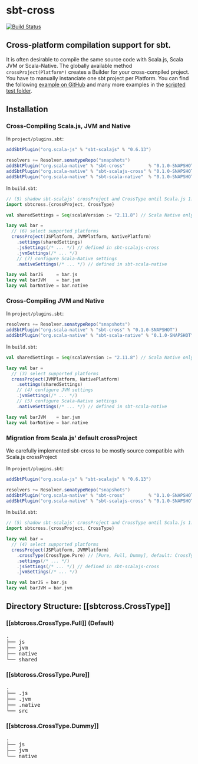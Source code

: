 <h1>sbt-cross</h1>

[![Build Status](https://travis-ci.org/scala-native/sbt-cross.svg?branch=master)](https://travis-ci.org/scala-native/sbt-cross)

<h2>Cross-platform compilation support for sbt.</h2>

It is often desirable to compile the same source code with Scala.js, Scala JVM or Scala-Native. The globally available method `crossProject(Platform*)` creates a Builder for your cross-compiled project. You have to manually instanciate one sbt project per Platform. You can find the following [example on GitHub](https://github.com/scala-native/sbt-cross-example) and many more examples in the [scripted test folder](https://github.com/scala-native/sbt-cross/tree/master/sbt-cross-test/src/sbt-test).

<h2>Installation</h2>

<h3>Cross-Compiling Scala.js, JVM and Native</h3>

In `project/plugins.sbt`:

```scala
addSbtPlugin("org.scala-js" % "sbt-scalajs" % "0.6.13")

resolvers += Resolver.sonatypeRepo("snapshots")                           // (1)
addSbtPlugin("org.scala-native" % "sbt-cross"         % "0.1.0-SNAPSHOT") // (2)
addSbtPlugin("org.scala-native" % "sbt-scalajs-cross" % "0.1.0-SNAPSHOT") // (3)
addSbtPlugin("org.scala-native" % "sbt-scala-native"  % "0.1.0-SNAPSHOT") // (4)
```

In `build.sbt`:

```scala
// (5) shadow sbt-scalajs' crossProject and CrossType until Scala.js 1.0.0 is released
import sbtcross.{crossProject, CrossType}

val sharedSettings = Seq(scalaVersion := "2.11.8") // Scala Native only supports 2.11

lazy val bar =
  // (6) select supported platforms
  crossProject(JSPlatform, JVMPlatform, NativePlatform)
    .settings(sharedSettings)
    .jsSettings(/* ... */) // defined in sbt-scalajs-cross
    .jvmSettings(/* ... */)
    // (7) configure Scala-Native settings
    .nativeSettings(/* ... */) // defined in sbt-scala-native

lazy val barJS     = bar.js
lazy val barJVM    = bar.jvm
lazy val barNative = bar.native
```

<h3>Cross-Compiling JVM and Native</h3>

In `project/plugins.sbt`:

```scala
resolvers += Resolver.sonatypeRepo("snapshots")
addSbtPlugin("org.scala-native" % "sbt-cross" % "0.1.0-SNAPSHOT")        // (1)
addSbtPlugin("org.scala-native" % "sbt-scala-native" % "0.1.0-SNAPSHOT") // (2)
```

In `build.sbt`:

```scala
val sharedSettings = Seq(scalaVersion := "2.11.8") // Scala Native only supports 2.11

lazy val bar =
  // (3) select supported platforms
  crossProject(JVMPlatform, NativePlatform)
    .settings(sharedSettings)
    // (4) configure JVM settings
    .jvmSettings(/* ... */)
    // (5) configure Scala-Native settings
    .nativeSettings(/* ... */) // defined in sbt-scala-native

lazy val barJVM    = bar.jvm
lazy val barNative = bar.native
```

<h3>Migration from Scala.js' default crossProject</h3>

We carefully implemented sbt-cross to be mostly source compatible with Scala.js crossProject

In `project/plugins.sbt`:

```scala
addSbtPlugin("org.scala-js" % "sbt-scalajs" % "0.6.13")

resolvers += Resolver.sonatypeRepo("snapshots")                           // (1)
addSbtPlugin("org.scala-native" % "sbt-cross"         % "0.1.0-SNAPSHOT") // (2)
addSbtPlugin("org.scala-native" % "sbt-scalajs-cross" % "0.1.0-SNAPSHOT") // (3)
```

In `build.sbt`:

```scala
// (5) shadow sbt-scalajs' crossProject and CrossType until Scala.js 1.0.0 is released
import sbtcross.{crossProject, CrossType}

lazy val bar =
  // (4) select supported platforms
  crossProject(JSPlatform, JVMPlatform)
    .crossType(CrossType.Pure) // [Pure, Full, Dummy], default: CrossType.Full
    .settings(/* ... */)
    .jsSettings(/* ... */) // defined in sbt-scalajs-cross
    .jvmSettings(/* ... */)

lazy val barJS = bar.js
lazy val barJVM = bar.jvm
```

<h2>Directory Structure: [[sbtcross.CrossType]]</h2>

<h3>[[sbtcross.CrossType.Full]] (Default)</h3>
<pre>
.
├── js
├── jvm
├── native
└── shared
</pre>

<h3>[[sbtcross.CrossType.Pure]]</h3>
<pre>
.
├── .js
├── .jvm
├── .native
└── src
</pre>

<h3>[[sbtcross.CrossType.Dummy]]</h3>
<pre>
.
├── js
├── jvm
└── native
</pre>
